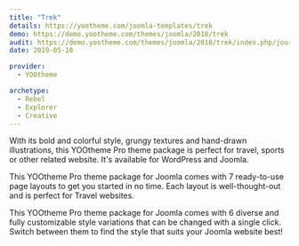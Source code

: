```yaml
---
title: "Trek"
details: https://yootheme.com/joomla-templates/trek
demo: https://demo.yootheme.com/themes/joomla/2018/trek
audit: https://demo.yootheme.com/themes/joomla/2018/trek/index.php/journal
date: 2019-05-10

provider:
  - YOOtheme

archetype:
  - Rebel
  - Explorer
  - Creative
---
```


With its bold and colorful style, grungy textures and hand-drawn illustrations, this YOOtheme Pro theme package is perfect for travel, sports or other related website. It's available for WordPress and Joomla.

This YOOtheme Pro theme package for Joomla comes with 7 ready-to-use page layouts to get you started in no time. Each layout is well-thought-out and is perfect for Travel websites.

This YOOtheme Pro theme package for Joomla comes with 6 diverse and fully customizable style variations that can be changed with a single click. Switch between them to find the style that suits your Joomla website best!
